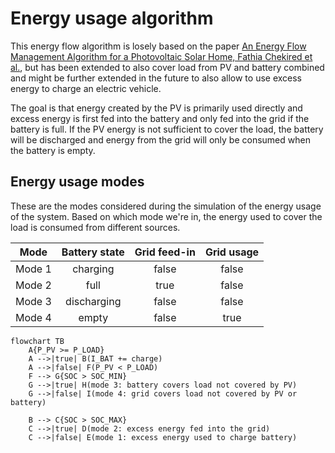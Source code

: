 # Energy usage algorithm

This energy flow algorithm is losely based on the paper [An Energy Flow Management Algorithm for a Photovoltaic Solar Home, Fathia Chekired et al.](https://doi.org/10.1016/j.egypro.2017.03.256),
but has been extended to also cover load from PV and battery combined and
might be further extended in the future to also allow to use excess energy to
charge an electric vehicle.

The goal is that energy created by the PV is primarily used directly and excess
energy is first fed into the battery and only fed into the grid if the battery
is full. If the PV energy is not sufficient to cover the load, the battery will
be discharged and energy from the grid will only be consumed when the battery
is empty.

## Energy usage modes

These are the modes considered during the simulation of the energy usage of the
system. Based on which mode we're in, the energy used to cover the load is
consumed from different sources.

| Mode   | Battery state | Grid feed-in | Grid usage |
|--------|:-------------:|:------------:|:----------:|
| Mode 1 |    charging   |     false    |    false   |
| Mode 2 |      full     |     true     |    false   |
| Mode 3 |  discharging  |     false    |    false   |
| Mode 4 |     empty     |     false    |    true    |

```mermaid
flowchart TB
    A{P_PV >= P_LOAD}
    A -->|true| B(I_BAT += charge)
    A -->|false| F(P_PV < P_LOAD)
    F --> G{SOC > SOC_MIN}
    G -->|true| H(mode 3: battery covers load not covered by PV)
    G -->|false| I(mode 4: grid covers load not covered by PV or battery)

    B --> C{SOC > SOC_MAX}
    C -->|true| D(mode 2: excess energy fed into the grid)
    C -->|false| E(mode 1: excess energy used to charge battery)
```
